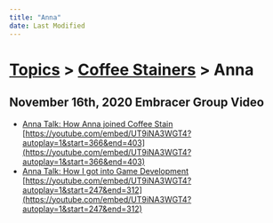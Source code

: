 ```yaml
---
title: "Anna"
date: Last Modified
---
```

# [Topics](../../topics.md) > [Coffee Stainers](../../topics/coffee-stainers.md) > Anna

## November 16th, 2020 Embracer Group Video
* [Anna Talk: How Anna joined Coffee Stain](../../transcriptions/yt-UT9iNA3WGT4,366.07956,402.7023.md) [https://youtube.com/embed/UT9iNA3WGT4?autoplay=1&start=366&end=403](https://youtube.com/embed/UT9iNA3WGT4?autoplay=1&start=366&end=403)
* [Anna Talk: How I got into Game Development](../../transcriptions/yt-UT9iNA3WGT4,247.358898,311.51120000000003.md) [https://youtube.com/embed/UT9iNA3WGT4?autoplay=1&start=247&end=312](https://youtube.com/embed/UT9iNA3WGT4?autoplay=1&start=247&end=312)

